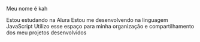 Meu nome é kah

Estou estudando na Alura
Estou me desenvolvendo na linguagem JavaScript
Utilizo esse espaço para minha organização e compartilhamento dos meu projetos desenvolvidos
